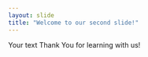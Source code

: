 ```yaml
---
layout: slide
title: "Welcome to our second slide!"
---
```

Your text
Thank You for learning with us!
